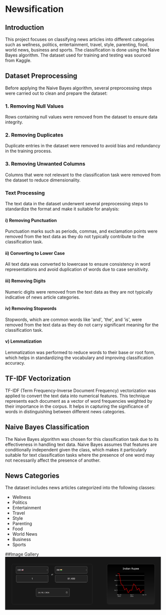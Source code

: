 # Newsification

## Introduction
This project focuses on classifying news articles into different categories such as wellness, politics, entertainment, travel, style, parenting, food, world news, business and sports. The classification is done using the Naive Bayes algorithm. The dataset used for training and testing was sourced from Kaggle.

## Dataset Preprocessing
Before applying the Naive Bayes algorithm, several preprocessing steps were carried out to clean and prepare the dataset:

### 1. Removing Null Values
Rows containing null values were removed from the dataset to ensure data integrity.

### 2. Removing Duplicates
Duplicate entries in the dataset were removed to avoid bias and redundancy in the training process.

### 3. Removing Unwanted Columns
Columns that were not relevant to the classification task were removed from the dataset to reduce dimensionality.

### Text Processing
The text data in the dataset underwent several preprocessing steps to standardize the format and make it suitable for analysis:

#### i) Removing Punctuation
Punctuation marks such as periods, commas, and exclamation points were removed from the text data as they do not typically contribute to the classification task.

#### ii) Converting to Lower Case
All text data was converted to lowercase to ensure consistency in word representations and avoid duplication of words due to case sensitivity.

#### iii) Removing Digits
Numeric digits were removed from the text data as they are not typically indicative of news article categories.

#### iv) Removing Stopwords
Stopwords, which are common words like 'and', 'the', and 'is', were removed from the text data as they do not carry significant meaning for the classification task.

#### v) Lemmatization
Lemmatization was performed to reduce words to their base or root form, which helps in standardizing the vocabulary and improving classification accuracy.

## TF-IDF Vectorization
TF-IDF (Term Frequency-Inverse Document Frequency) vectorization was applied to convert the text data into numerical features. This technique represents each document as a vector of word frequencies weighted by their importance in the corpus. It helps in capturing the significance of words in distinguishing between different news categories.

## Naive Bayes Classification
The Naive Bayes algorithm was chosen for this classification task due to its effectiveness in handling text data. Naive Bayes assumes that features are conditionally independent given the class, which makes it particularly suitable for text classification tasks where the presence of one word may not necessarily affect the presence of another.

## News Categories
The dataset includes news articles categorized into the following classes:
- Wellness
- Politics
- Entertainment
- Travel
- Style
- Parenting
- Food
- World News
- Business
- Sports

##Image Gallery
![Alt Text](https://github.com/ParthaSarathi-23/Currency-Predictor/blob/main/image/img-1.jpg?raw=true)
